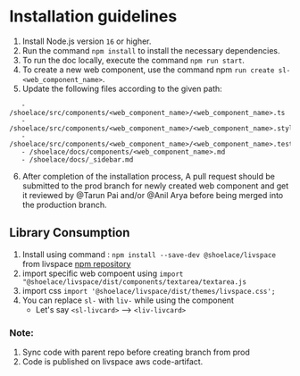 # Installation guidelines

1. Install Node.js version `16` or higher.
2. Run the command `npm install` to install the necessary dependencies.
3. To run the doc locally, execute the command `npm run start`.
4. To create a new web component, use the command npm `run create sl-<web_component_name>`.
5. Update the following files according to the given path:

```
   - /shoelace/src/components/<web_component_name>/<web_component_name>.ts
   - /shoelace/src/components/<web_component_name>/<web_component_name>.styles.ts
   - /shoelace/src/components/<web_component_name>/<web_component_name>.test.ts
   - /shoelace/docs/components/<web_component_name>.md
   - /shoelace/docs/_sidebar.md
```

6. After completion of the installation process, A pull request should be submitted to the prod branch for newly created web component and get it reviewed by @Tarun Pai and/or @Anil Arya before being merged into the production branch.

## Library Consumption

1. Install using command : `npm install --save-dev @shoelace/livspace` from livspace [npm repository](https://livspaceengg.atlassian.net/wiki/spaces/UC/pages/160202863/Private+npm+registry+CodeArtifact)
2. import specific web compoent using `import  "@shoelace/livspace/dist/components/textarea/textarea.js`
3. import css `import '@shoelace/livspace/dist/themes/livspace.css';`
4. You can replace `sl-` with `liv-` while using the component
   - Let's say `<sl-livcard>` --> `<liv-livcard>`

### Note:

1. Sync code with parent repo before creating branch from prod
2. Code is published on livspace aws code-artifact.
